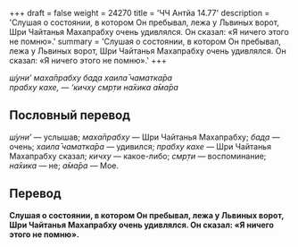 +++
draft = false
weight = 24270
title = 'ЧЧ Антйа 14.77'
description = 'Слушая о состоянии, в котором Он пребывал, лежа у Львиных ворот, Шри Чайтанья Махапрабху очень удивлялся. Он сказал: «Я ничего этого не помню».'
summary = 'Слушая о состоянии, в котором Он пребывал, лежа у Львиных ворот, Шри Чайтанья Махапрабху очень удивлялся. Он сказал: «Я ничего этого не помню».'
+++

_ш́уни’ маха̄прабху бад̣а хаила̄ чаматка̄ра  
прабху кахе, — ‘кичху смр̣ти на̄хика а̄ма̄ра_

## Пословный перевод

_ш́уни’_ — услышав; _маха̄прабху_ — Шри Чайтанья Махапрабху; _бад̣а_ — очень; _хаила̄_ _чаматка̄ра_ — удивился; _прабху_ _кахе_ — Шри Чайтанья Махапрабху сказал; _кичху_ — какое-либо; _смр̣ти_ — воспоминание; _на̄хика_ — не; _а̄ма̄ра_ — Мое.

## Перевод

**Слушая о состоянии, в котором Он пребывал, лежа у Львиных ворот, Шри Чайтанья Махапрабху очень удивлялся. Он сказал: «Я ничего этого не помню».**
